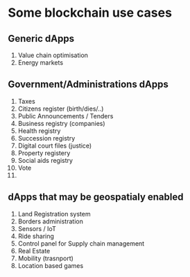 # Some blockchain use cases 
## Generic dApps
1. Value chain optimisation
1. Energy markets

## Government/Administrations dApps
1. Taxes
1. Citizens register (birth/dies/..)
1. Public Announcements / Tenders
1. Business registry (companies)
1. Health registry
1. Succession registry
1. Digital court files (justice) 
1. Property registery
1. Social aids registry
1. Vote
1.  

## dApps that may be geospatialy enabled
1. Land Registration system
1. Borders administration
1. Sensors / IoT
1. Ride sharing
1. Control panel for Supply chain management
1. Real Estate
1. Mobility (trasnport)
1. Location based games